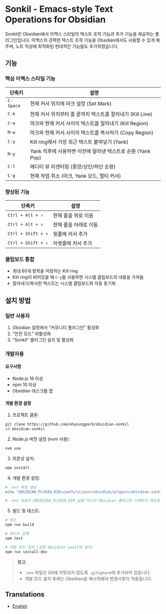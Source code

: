 # Sonkil - Emacs-style Text Operations for Obsidian

Sonkil은 Obsidian에서 이맥스 스타일의 텍스트 조작 기능과 추가 기능을 제공하는 플러그인입니다. 이맥스의 강력한 텍스트 조작 기능을 Obsidian에서도 사용할 수 있게 해주며, 노트 작성에 최적화된 현대적인 기능들도 추가하였습니다.

## 기능

### 핵심 이맥스 스타일 기능

| 단축키 | 설명 |
|-----------|-------------|
| `C-Space` | 현재 커서 위치에 마크 설정 (Set Mark) |
| `C-k` | 현재 커서 위치부터 줄 끝까지 텍스트를 잘라내기 (Kill Line) |
| `C-w` | 마크와 현재 커서 사이의 텍스트를 잘라내기 (Kill Region) |
| `M-w` | 마크와 현재 커서 사이의 텍스트를 복사하기 (Copy Region) |
| `C-y` | Kill ring에서 가장 최근 텍스트 붙여넣기 (Yank) |
| `M-y` | Yank 직후에 사용하면 이전에 잘라낸 텍스트로 순환 (Yank Pop) |
| `C-l` | 에디터 뷰 리센터링 (중앙/상단/하단 순환) |
| `C-g` | 현재 작업 취소 (마크, Yank 모드, 멀티 커서) |

### 향상된 기능

| 단축키 | 설명 |
|-----------|-------------|
| `Ctrl + Alt + ↑` | 현재 줄을 위로 이동 |
| `Ctrl + Alt + ↓` | 현재 줄을 아래로 이동 |
| `Ctrl + Shift + ↑` | 윗줄에 커서 추가 |
| `Ctrl + Shift + ↓` | 아랫줄에 커서 추가 |

### 클립보드 통합

- 최대 60개 항목을 저장하는 Kill ring
- Kill ring이 비어있을 때 `C-y`를 사용하면 시스템 클립보드의 내용을 가져옴
- 잘라내기/복사한 텍스트는 시스템 클립보드와 자동 동기화

## 설치 방법

### 일반 사용자

1. Obsidian 설정에서 "커뮤니티 플러그인" 활성화
2. "안전 모드" 비활성화
3. "Sonkil" 플러그인 설치 및 활성화

### 개발자용

#### 요구사항

- Node.js 18 이상
- npm 10 이상
- Obsidian 데스크톱 앱

#### 개발 환경 설정

1. 프로젝트 클론:

```bash
git clone https://github.com/ohyoungpark/obsidian-sonkil
cd obsidian-sonkil
```

2. Node.js 버전 설정 (nvm 사용):

```bash
nvm use
```

3. 의존성 설치:

```bash
npm install
```

4. 개발 환경 설정:

```bash
# .env 파일 생성
echo "OBSIDIAN_PLUGIN_DIR=/path/to/your/obsidian/plugins/obsidian-sonkil" > .env

# .env 파일의 OBSIDIAN_PLUGIN_DIR 값을 자신의 Obsidian 플러그인 디렉토리 경로로 수정
```

5. 빌드 및 테스트:

```bash
# 빌드
npm run build

# 테스트 실행
npm test

# 개발 모드 설치 (로컬 Obsidian vault에 설치)
npm run install-dev
```

> **참고**:
>
> - `.env` 파일은 Git에 커밋되지 않도록 `.gitignore`에 추가되어 있습니다.
> - 개발 모드 설치 후에는 Obsidian을 재시작해야 변경사항이 적용됩니다.

## Translations

- [English](README.md)
